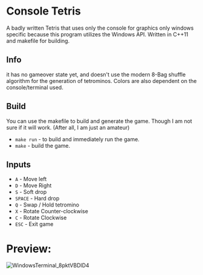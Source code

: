 # Console Tetris
A badly written Tetris that uses only the console for graphics
only windows specific because this program utilizes the Windows API.
Written in C++11 and makefile for building.

## Info
it has no gameover state yet, and doesn't use the modern
8-Bag shuffle algorithm for the generation of tetrominos.
Colors are also dependent on the console/terminal used.

## Build
You can use the makefile to build and generate the game. Though I am not sure
if it will work. (After all, I am just an amateur)
 - `make run` - to build and immediately run the game.
 - `make` - build the game.

## Inputs
 - `A` - Move left
 - `D` - Move Right
 - `S` - Soft drop
 - `SPACE` - Hard drop
 - `Q` - Swap / Hold tetromino
 - `X` - Rotate Counter-clockwise
 - `C` - Rotate Clockwise
 - `ESC` - Exit game

# Preview:

![WindowsTerminal_8pktVBDlD4](https://github.com/user-attachments/assets/7f6938f7-81fe-45ec-ac68-6aa3139bf5c3)
